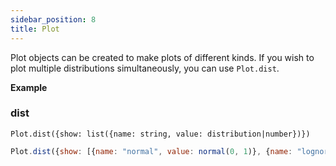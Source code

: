```yaml
---
sidebar_position: 8
title: Plot
---
```


Plot objects can be created to make plots of different kinds. If you wish to plot
multiple distributions simultaneously, you can use `Plot.dist`.

**Example**

### dist

```
Plot.dist({show: list({name: string, value: distribution|number})})
```

```js
Plot.dist({show: [{name: "normal", value: normal(0, 1)}, {name: "lognormal", value: 2 to 3}]})
```
